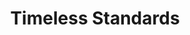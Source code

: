 ---
inv_num: 2012-058
add_credit:
url: 2012-058-timeless-standards
title: Timeless Standards
year: '2012'
display_year: '2012'
medium: Inkjet on Canvas
dims: 56 x 40 inches
pitch:
ps:
live_url:
youtube:
related_code:
subheading:
download:
commission:
layout: things-i-made
---